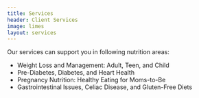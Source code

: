 ```yaml
---
title: Services
header: Client Services
image: limes
layout: services
---
```


Our services can support you in following nutrition areas: 

* Weight Loss and Management: Adult, Teen, and Child
* Pre-Diabetes, Diabetes, and Heart Health
* Pregnancy Nutrition: Healthy Eating for Moms-to-Be
* Gastrointestinal Issues, Celiac Disease, and Gluten-Free Diets

